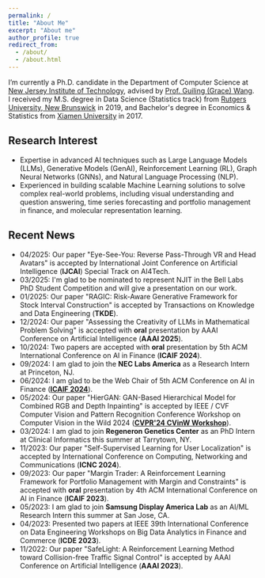 ```yaml
---
permalink: /
title: "About Me"
excerpt: "About me"
author_profile: true
redirect_from: 
  - /about/
  - /about.html
---
```


I’m currently a Ph.D. candidate in the Department of Computer Science at [New Jersey Institute of Technology](https://www.njit.edu), advised by [Prof. Guiling (Grace) Wang](https://web.njit.edu/~gwang/). I received my M.S. degree in Data Science (Statistics track) from [Rutgers University, New Brunswick](https://newbrunswick.rutgers.edu) in 2019, and Bachelor's degree in Economics & Statistics from [Xiamen University](https://en.xmu.edu.cn/main.htm) in 2017.

## Research Interest
* Expertise in advanced AI techniques such as Large Language Models (LLMs), Generative Models
(GenAI), Reinforcement Learning (RL), Graph Neural Networks (GNNs), and Natural Language Processing (NLP).
* Experienced in building scalable Machine Learning solutions to solve complex real-world problems, including visual understanding and question answering, time series forecasting and portfolio management in finance, and molecular representation learning.


## Recent News
* 04/2025: Our paper "Eye-See-You: Reverse Pass-Through VR and Head Avatars" is accepted by International Joint Conference on Artificial Intelligence (**IJCAI**) Special Track on AI4Tech.
* 03/2025: I'm glad to be nominated to represent NJIT in the Bell Labs PhD Student Competition and will give a presentation on our work. 
* 01/2025: Our paper "RAGIC: Risk-Aware Generative Framework for Stock Interval Construction" is accepted by Transactions on Knowledge and Data Engineering (**TKDE**).
* 12/2024: Our paper "Assessing the Creativity of LLMs in Mathematical Problem Solving" is accepted with **oral** presentation by AAAI Conference on Artificial Intelligence (**AAAI 2025**).
* 10/2024: Two papers are accepted with **oral** presentation by 5th ACM International Conference on AI in Finance (**ICAIF 2024**).
* 09/2024: I am glad to join the **NEC Labs America** as a Research Intern at Princeton, NJ.
* 06/2024: I am glad to be the Web Chair of 5th ACM Conference on AI in Finance ([**ICAIF 2024**](https://ai-finance.org)).
* 05/2024: Our paper "HierGAN: GAN-Based Hierarchical Model for Combined RGB and Depth Inpainting" is accepted by IEEE / CVF Computer Vision and Pattern Recognition Conference Workshop on Computer Vision in the Wild 2024 ([**CVPR'24 CVinW Workshop**](https://computer-vision-in-the-wild.github.io/cvpr-2024/)).
* 03/2024: I am glad to join **Regeneron Genetics Center** as an PhD Intern at Clinical Informatics this summer at Tarrytown, NY.
* 11/2023: Our paper "Self-Supervised Learning for User Localization" is accepted by International Conference on Computing, Networking and Communications (**ICNC 2024**).
* 09/2023: Our paper "Margin Trader: A Reinforcement Learning Framework for Portfolio Management with Margin and Constraints" is accepted with **oral** presentation by 4th ACM International Conference on AI in Finance (**ICAIF 2023**).
* 05/2023: I am glad to join **Samsung Display America Lab** as an AI/ML Research Intern this summer at San Jose, CA.
* 04/2023: Presented two papers at IEEE 39th International Conference on Data Engineering Workshops on Big Data Analytics in Finance and Commerce (**ICDE 2023**).
* 11/2022: Our paper "SafeLight: A Reinforcement Learning Method toward Collision-free Traffic Signal Control" is accepted by AAAI Conference on Artificial Intelligence (**AAAI 2023**).


<!--
* 11/2022 One paper is accepted by International Journal of Artificial Intelligence & Applications (IJAIA).

1. Register a GitHub account if you don't have one and confirm your e-mail (required!)
1. Fork [this repository](https://github.com/academicpages/academicpages.github.io) by clicking the "fork" button in the top right. 
1. Go to the repository's settings (rightmost item in the tabs that start with "Code", should be below "Unwatch"). Rename the repository "[your GitHub username].github.io", which will also be your website's URL.
1. Set site-wide configuration and create content & metadata (see below -- also see [this set of diffs](http://archive.is/3TPas) showing what files were changed to set up [an example site](https://getorg-testacct.github.io) for a user with the username "getorg-testacct")
1. Upload any files (like PDFs, .zip files, etc.) to the files/ directory. They will appear at https://[your GitHub username].github.io/files/example.pdf.  
1. Check status by going to the repository settings, in the "GitHub pages" section

Site-wide configuration
------
The main configuration file for the site is in the base directory in [_config.yml](https://github.com/academicpages/academicpages.github.io/blob/master/_config.yml), which defines the content in the sidebars and other site-wide features. You will need to replace the default variables with ones about yourself and your site's github repository. The configuration file for the top menu is in [_data/navigation.yml](https://github.com/academicpages/academicpages.github.io/blob/master/_data/navigation.yml). For example, if you don't have a portfolio or blog posts, you can remove those items from that navigation.yml file to remove them from the header. 

Create content & metadata
------
For site content, there is one markdown file for each type of content, which are stored in directories like _publications, _talks, _posts, _teaching, or _pages. For example, each talk is a markdown file in the [_talks directory](https://github.com/academicpages/academicpages.github.io/tree/master/_talks). At the top of each markdown file is structured data in YAML about the talk, which the theme will parse to do lots of cool stuff. The same structured data about a talk is used to generate the list of talks on the [Talks page](https://academicpages.github.io/talks), each [individual page](https://academicpages.github.io/talks/2012-03-01-talk-1) for specific talks, the talks section for the [CV page](https://academicpages.github.io/cv), and the [map of places you've given a talk](https://academicpages.github.io/talkmap.html) (if you run this [python file](https://github.com/academicpages/academicpages.github.io/blob/master/talkmap.py) or [Jupyter notebook](https://github.com/academicpages/academicpages.github.io/blob/master/talkmap.ipynb), which creates the HTML for the map based on the contents of the _talks directory).

**Markdown generator**

I have also created [a set of Jupyter notebooks](https://github.com/academicpages/academicpages.github.io/tree/master/markdown_generator
) that converts a CSV containing structured data about talks or presentations into individual markdown files that will be properly formatted for the academicpages template. The sample CSVs in that directory are the ones I used to create my own personal website at stuartgeiger.com. My usual workflow is that I keep a spreadsheet of my publications and talks, then run the code in these notebooks to generate the markdown files, then commit and push them to the GitHub repository.

How to edit your site's GitHub repository
------
Many people use a git client to create files on their local computer and then push them to GitHub's servers. If you are not familiar with git, you can directly edit these configuration and markdown files directly in the github.com interface. Navigate to a file (like [this one](https://github.com/academicpages/academicpages.github.io/blob/master/_talks/2012-03-01-talk-1.md) and click the pencil icon in the top right of the content preview (to the right of the "Raw | Blame | History" buttons). You can delete a file by clicking the trashcan icon to the right of the pencil icon. You can also create new files or upload files by navigating to a directory and clicking the "Create new file" or "Upload files" buttons. 

Example: editing a markdown file for a talk
![Editing a markdown file for a talk](/images/editing-talk.png)

For more info
------
More info about configuring academicpages can be found in [the guide](https://academicpages.github.io/markdown/). The [guides for the Minimal Mistakes theme](https://mmistakes.github.io/minimal-mistakes/docs/configuration/) (which this theme was forked from) might also be helpful.
  -->
